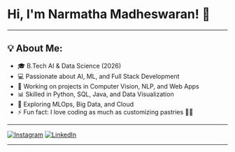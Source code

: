 # Hi, I'm Narmatha Madheswaran! 👋

---

## 💡 About Me:

* 🎓 B.Tech AI & Data Science (2026)
* 💻 Passionate about AI, ML, and Full Stack Development
* 🚀 Working on projects in Computer Vision, NLP, and Web Apps
* 📊 Skilled in Python, SQL, Java, and Data Visualization
* 🌱 Exploring MLOps, Big Data, and Cloud
* ⚡ Fun fact: I love coding as much as customizing pastries 🍩✨

---
[<img alt="Instagram" src="https://img.shields.io/badge/Instagram-%23E4405F.svg?style=for-the-badge" />](https://www.instagram.com/its._.narmatha33/)
[![LinkedIn](https://img.shields.io/badge/LinkedIn-%230077B5?style=for-the-badge&logo=linkedin&logoColor=white)](https://www.linkedin.com/in/narmatha-madheshwaran-53907425b/)

---

